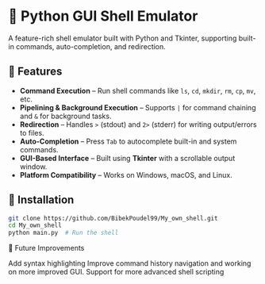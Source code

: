 # 🔹 Python GUI Shell Emulator  

A feature-rich shell emulator built with Python and Tkinter, supporting built-in commands, auto-completion, and redirection.  

## 🚀 Features  

- **Command Execution** – Run shell commands like `ls`, `cd`, `mkdir`, `rm`, `cp`, `mv`, etc.  
- **Pipelining & Background Execution** – Supports `|` for command chaining and `&` for background tasks.  
- **Redirection** – Handles `>` (stdout) and `2>` (stderr) for writing output/errors to files.  
- **Auto-Completion** – Press `Tab` to autocomplete built-in and system commands.  
- **GUI-Based Interface** – Built using **Tkinter** with a scrollable output window.  
- **Platform Compatibility** – Works on Windows, macOS, and Linux.  

## 🔧 Installation  

```bash
git clone https://github.com/BibekPoudel99/My_own_shell.git
cd My_own_shell
python main.py  # Run the shell

```
🎯 Future Improvements

Add syntax highlighting
Improve command history navigation and working on more improved GUI.
Support for more advanced shell scripting
